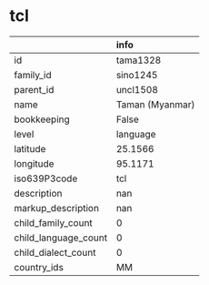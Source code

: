 # tcl
|                      | info            |
|:---------------------|:----------------|
| id                   | tama1328        |
| family_id            | sino1245        |
| parent_id            | uncl1508        |
| name                 | Taman (Myanmar) |
| bookkeeping          | False           |
| level                | language        |
| latitude             | 25.1566         |
| longitude            | 95.1171         |
| iso639P3code         | tcl             |
| description          | nan             |
| markup_description   | nan             |
| child_family_count   | 0               |
| child_language_count | 0               |
| child_dialect_count  | 0               |
| country_ids          | MM              |